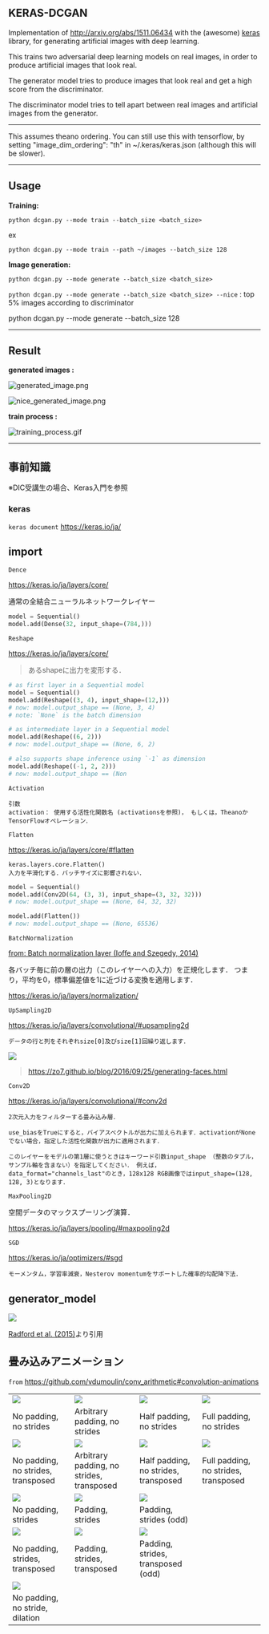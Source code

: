 ## KERAS-DCGANImplementation of http://arxiv.org/abs/1511.06434 with the (awesome) [keras](https://github.com/fchollet/keras) library, for generating artificial images with deep learning.This trains two adversarial deep learning models on real images, in order to produce artificial images that look real.The generator model tries to produce images that look real and get a high score from the discriminator.The discriminator model tries to tell apart between real images and artificial images from the generator.---This assumes theano ordering.You can still use this with tensorflow, by setting "image_dim_ordering": "th" in ~/.keras/keras.json (although this will be slower).---## Usage**Training:** `python dcgan.py --mode train --batch_size <batch_size>`ex`python dcgan.py --mode train --path ~/images --batch_size 128`**Image generation:**`python dcgan.py --mode generate --batch_size <batch_size>``python dcgan.py --mode generate --batch_size <batch_size> --nice` : top 5% images according to discriminatorpython dcgan.py --mode generate --batch_size 128---## Result**generated images :**![generated_image.png](./assets/generated_image.png)![nice_generated_image.png](./assets/nice_generated_image.png)**train process :**![training_process.gif](./assets/training_process.gif)---## 事前知識※DIC受講生の場合、Keras入門を参照### keras`keras document`https://keras.io/ja/## import`Dence`https://keras.io/ja/layers/core/通常の全結合ニューラルネットワークレイヤー```pymodel = Sequential()model.add(Dense(32, input_shape=(784,)))````Reshape`https://keras.io/ja/layers/core/>あるshapeに出力を変形する．```py# as first layer in a Sequential modelmodel = Sequential()model.add(Reshape((3, 4), input_shape=(12,)))# now: model.output_shape == (None, 3, 4)# note: `None` is the batch dimension# as intermediate layer in a Sequential modelmodel.add(Reshape((6, 2)))# now: model.output_shape == (None, 6, 2)# also supports shape inference using `-1` as dimensionmodel.add(Reshape((-1, 2, 2)))# now: model.output_shape == (Non````Activation````引数activation： 使用する活性化関数名 (activationsを参照)， もしくは，TheanoかTensorFlowオペレーション．````Flatten`https://keras.io/ja/layers/core/#flatten```keras.layers.core.Flatten()入力を平滑化する．バッチサイズに影響されない．``````pymodel = Sequential()model.add(Conv2D(64, (3, 3), input_shape=(3, 32, 32)))# now: model.output_shape == (None, 64, 32, 32)model.add(Flatten())# now: model.output_shape == (None, 65536)````BatchNormalization`[from: Batch normalization layer (Ioffe and Szegedy, 2014)](https://arxiv.org/abs/1502.03167)各バッチ毎に前の層の出力（このレイヤーへの入力）を正規化します． つまり，平均を0，標準偏差値を1に近づける変換を適用します．https://keras.io/ja/layers/normalization/`UpSampling2D`https://keras.io/ja/layers/convolutional/#upsampling2d```データの行と列をそれぞれsize[0]及びsize[1]回繰り返します．```![](https://zo7.github.io/img/2016-09-25-generating-faces/deconv.png)>https://zo7.github.io/blog/2016/09/25/generating-faces.html`Conv2D`https://keras.io/ja/layers/convolutional/#conv2d```2次元入力をフィルターする畳み込み層．use_biasをTrueにすると，バイアスベクトルが出力に加えられます．activationがNoneでない場合，指定した活性化関数が出力に適用されます．このレイヤーをモデルの第1層に使うときはキーワード引数input_shape （整数のタプル，サンプル軸を含まない）を指定してください． 例えば，data_format="channels_last"のとき，128x128 RGB画像ではinput_shape=(128, 128, 3)となります．````MaxPooling2D`空間データのマックスプーリング演算．https://keras.io/ja/layers/pooling/#maxpooling2d`SGD` https://keras.io/ja/optimizers/#sgd```モーメンタム，学習率減衰，Nesterov momentumをサポートした確率的勾配降下法．```## generator_model![](https://elix-tech.github.io/images/2017/gan/dcgan_generator.png)[Radford et al. (2015)](https://arxiv.org/abs/1511.06434)より引用## 畳み込みアニメーション`from`https://github.com/vdumoulin/conv_arithmetic#convolution-animations<table style="width:100%">  <tr>    <td><img src="gif/no_padding_no_strides.gif"></td>    <td><img src="gif/arbitrary_padding_no_strides.gif"></td>    <td><img src="gif/same_padding_no_strides.gif"></td>    <td><img src="gif/full_padding_no_strides.gif"></td>  </tr>  <tr>    <td>No padding, no strides</td>    <td>Arbitrary padding, no strides</td>    <td>Half padding, no strides</td>    <td>Full padding, no strides</td>  </tr>  <tr>    <td><img src="gif/no_padding_no_strides_transposed.gif"></td>    <td><img src="gif/arbitrary_padding_no_strides_transposed.gif"></td>    <td><img src="gif/same_padding_no_strides_transposed.gif"></td>    <td><img src="gif/full_padding_no_strides_transposed.gif"></td>  </tr>  <tr>    <td>No padding, no strides, transposed</td>    <td>Arbitrary padding, no strides, transposed</td>    <td>Half padding, no strides, transposed</td>    <td>Full padding, no strides, transposed</td>  </tr>  <tr>    <td><img src="gif/no_padding_strides.gif"></td>    <td><img src="gif/padding_strides.gif"></td>    <td><img src="gif/padding_strides_odd.gif"></td>    <td></td>  </tr>  <tr>    <td>No padding, strides</td>    <td>Padding, strides</td>    <td>Padding, strides (odd)</td>    <td></td>  </tr>  <tr>    <td><img src="gif/no_padding_strides_transposed.gif"></td>    <td><img src="gif/padding_strides_transposed.gif"></td>    <td><img src="gif/padding_strides_odd_transposed.gif"></td>    <td></td>  </tr>  <tr>    <td>No padding, strides, transposed</td>    <td>Padding, strides, transposed</td>    <td>Padding, strides, transposed (odd)</td>    <td></td>  </tr>  <tr>    <td><img src="gif/dilation.gif"></td>    <td></td>    <td></td>    <td></td>  </tr>  <tr>    <td>No padding, no stride, dilation</td>    <td></td>    <td></td>    <td></td>  </tr></table>